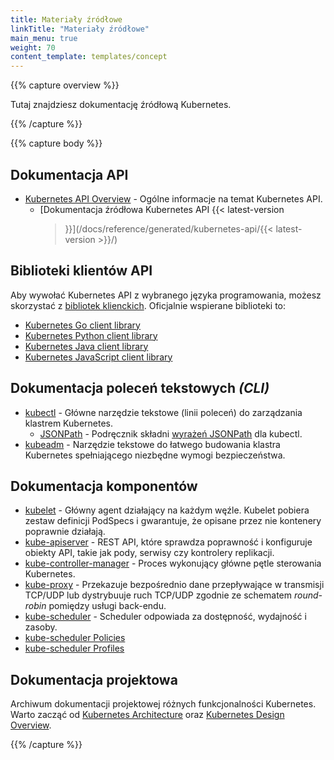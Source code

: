 ```yaml
---
title: Materiały źródłowe
linkTitle: "Materiały źródłowe"
main_menu: true
weight: 70
content_template: templates/concept
---
```


{{% capture overview %}}

Tutaj znajdziesz dokumentację źródłową Kubernetes.

{{% /capture %}}

{{% capture body %}}

## Dokumentacja API

- [Kubernetes API Overview](/docs/reference/using-api/api-overview/) - Ogólne
  informacje na temat Kubernetes API.
  - [Dokumentacja źródłowa Kubernetes API {{< latest-version
    >}}](/docs/reference/generated/kubernetes-api/{{< latest-version >}}/)

## Biblioteki klientów API

Aby wywołać Kubernetes API z wybranego języka programowania, możesz skorzystać z
[bibliotek klienckich](/docs/reference/using-api/client-libraries/). Oficjalnie
wspierane biblioteki to:

- [Kubernetes Go client library](https://github.com/kubernetes/client-go/)
- [Kubernetes Python client library](https://github.com/kubernetes-client/python)
- [Kubernetes Java client library](https://github.com/kubernetes-client/java)
- [Kubernetes JavaScript client library](https://github.com/kubernetes-client/javascript)

## Dokumentacja poleceń tekstowych _(CLI)_

- [kubectl](/docs/reference/kubectl/overview/) - Główne narzędzie tekstowe
  (linii poleceń) do zarządzania klastrem Kubernetes.
  - [JSONPath](/docs/reference/kubectl/jsonpath/) - Podręcznik składni
    [wyrażeń JSONPath](http://goessner.net/articles/JsonPath/) dla kubectl.
- [kubeadm](/docs/reference/setup-tools/kubeadm/kubeadm/) - Narzędzie tekstowe
  do łatwego budowania klastra Kubernetes spełniającego niezbędne wymogi
  bezpieczeństwa.

## Dokumentacja komponentów

- [kubelet](/docs/reference/command-line-tools-reference/kubelet/) - Główny
  agent działający na każdym węźle. Kubelet pobiera zestaw definicji PodSpecs i
  gwarantuje, że opisane przez nie kontenery poprawnie działają.
- [kube-apiserver](/docs/reference/command-line-tools-reference/kube-apiserver/) -
  REST API, które sprawdza poprawność i konfiguruje obiekty API, takie jak pody,
  serwisy czy kontrolery replikacji.
- [kube-controller-manager](/docs/reference/command-line-tools-reference/kube-controller-manager/) -
  Proces wykonujący główne pętle sterowania Kubernetes.
- [kube-proxy](/docs/reference/command-line-tools-reference/kube-proxy/) -
  Przekazuje bezpośrednio dane przepływające w transmisji TCP/UDP lub
  dystrybuuje ruch TCP/UDP zgodnie ze schematem _round-robin_ pomiędzy usługi
  back-endu.
- [kube-scheduler](/docs/reference/command-line-tools-reference/kube-scheduler/) -
  Scheduler odpowiada za dostępność, wydajność i zasoby.
- [kube-scheduler Policies](/docs/reference/scheduling/policies)
- [kube-scheduler Profiles](/docs/reference/scheduling/profiles)

## Dokumentacja projektowa

Archiwum dokumentacji projektowej różnych funkcjonalności Kubernetes. Warto
zacząć od
[Kubernetes Architecture](https://git.k8s.io/community/contributors/design-proposals/architecture/architecture.md)
oraz
[Kubernetes Design Overview](https://git.k8s.io/community/contributors/design-proposals).

{{% /capture %}}
